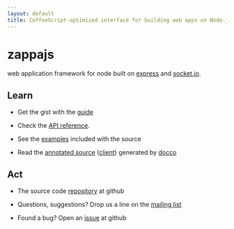 ```yaml
---
layout: default
title: CoffeeScript-optimized interface for building web apps on Node.js with Express and Socket.IO.
---
```


# zappajs

web application framework for node built on [express](http://expressjs.com) and [socket.io](http://socket.io).

## Learn

- Get the gist with the [guide](docs/crashcourse)

- Check the [API reference](docs/reference).

- See the [examples](https://github.com/zappajs/zappajs/tree/master/examples) included with the source

- Read the [annotated source](docs/zappa.html) ([client](docs/client.html)) generated by [docco](http://jashkenas.github.com/docco/)

## Act

- The source code [repository](http://github.com/zappajs/zappajs) at github

- Questions, suggestions? Drop us a line on the [mailing list](http://groups.google.com/group/zappajs)

- Found a bug? Open an [issue](http://github.com/zappajs/zappajs/issues) at github
